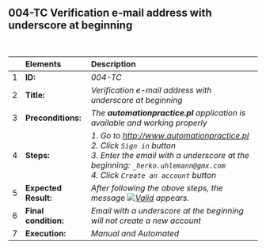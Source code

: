 ## 004-TC Verification e-mail address with underscore at beginning

<br>

|     | Elements             | Description                                                                                                                                                                                               |
| :-- | :------------------- | :-------------------------------------------------------------------------------------------------------------------------------------------------------------------------------------------------------- |
| 1   | **ID:**              | _004-TC_                                                                                                                                                                                                  |
| 2   | **Title:**           | _Verification e-mail address with underscore at beginning_                                                                                                                                                |
| 3   | **Preconditions:**   | _The **automationpractice.pl** application is available and working properly_                                                                                                                             |
| 4   | **Steps:**           | _1. Go to http://www.automationpractice.pl <br> 2. Click `Sign in` button <br> 3. Enter the email with a underscore at the beginning: `_herko.uhlemann@gmx.com` <br> 4. Click `Create an account` button_ |
| 5   | **Expected Result:** | _After following the above steps, the message [![Valid](https://img.shields.io/badge/Invalid%20email%20address.-f3515c)](#) appears._                                                                     |
| 6   | **Final condition:** | _Email with a underscore at the beginning will not create a new account_                                                                                                                                  |
| 7   | **Execution:**       | _Manual and Automated_                                                                                                                                                                                    |
